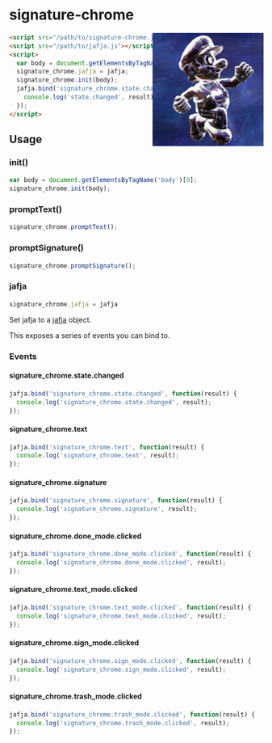 # signature-chrome

<img src="https://raw.githubusercontent.com/motdotla/signature-chrome/master/signature-chrome.png" alt="signature-chrome" align="right" width="220" />

```html
<script src="/path/to/signature-chrome.js"></script>
<script src="/path/to/jafja.js"></script>
<script>
  var body = document.getElementsByTagName('body')[0];
  signature_chrome.jafja = jafja;
  signature_chrome.init(body);
  jafja.bind('signature_chrome.state.changed', function(result) {
    console.log('state.changed', result);
  });
</script>
```

## Usage

### init()

```javascript
var body = document.getElementsByTagName('body')[0];
signature_chrome.init(body);
```

### promptText()

```javascript
signature_chrome.promptText();
```

### promptSignature()

```javascript
signature_chrome.promptSignature();
```

### jafja

```javascript
signature_chrome.jafja = jafja
```

Set jafja to a [jafja](https://github.com/motdotla/jafja) object.

This exposes a series of events you can bind to.

### Events

#### signature_chrome.state.changed

```javascript
jafja.bind('signature_chrome.state.changed', function(result) {
  console.log('signature_chrome.state.changed', result);
});
```

#### signature_chrome.text

```javascript
jafja.bind('signature_chrome.text', function(result) {
  console.log('signature_chrome.text', result);
});
```

#### signature_chrome.signature

```javascript
jafja.bind('signature_chrome.signature', function(result) {
  console.log('signature_chrome.signature', result);
});
```

#### signature_chrome.done_mode.clicked

```javascript
jafja.bind('signature_chrome.done_mode.clicked', function(result) {
  console.log('signature_chrome.done_mode.clicked', result);
});
```

#### signature_chrome.text_mode.clicked

```javascript
jafja.bind('signature_chrome.text_mode.clicked', function(result) {
  console.log('signature_chrome.text_mode.clicked', result);
});
```

#### signature_chrome.sign_mode.clicked

```javascript
jafja.bind('signature_chrome.sign_mode.clicked', function(result) {
  console.log('signature_chrome.sign_mode.clicked', result);
});
```

#### signature_chrome.trash_mode.clicked

```javascript
jafja.bind('signature_chrome.trash_mode.clicked', function(result) {
  console.log('signature_chrome.trash_mode.clicked', result);
});
```
